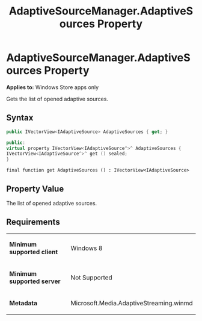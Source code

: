 ﻿---
title: AdaptiveSourceManager.AdaptiveSources Property
TOCTitle: AdaptiveSources Property
ms:assetid: 4876a0b2-6da2-41d3-a8de-f122335bfc2f
ms:mtpsurl: https://msdn.microsoft.com/en-us/library/JJ822727(v=VS.90)
ms:contentKeyID: 50079482
ms.date: 11/19/2012
mtps_version: v=VS.90
dev_langs:
- csharp
- c++
- jscript
---

# AdaptiveSourceManager.AdaptiveSources Property

**Applies to:** Windows Store apps only

Gets the list of opened adaptive sources.

## Syntax

``` csharp
public IVectorView<IAdaptiveSource> AdaptiveSources { get; }
```

``` c++
public:
virtual property IVectorView<IAdaptiveSource^>^ AdaptiveSources {
IVectorView<IAdaptiveSource^>^ get () sealed;
}
```

``` jscript
final function get AdaptiveSources () : IVectorView<IAdaptiveSource>
```

## Property Value

The list of opened adaptive sources.

## Requirements

<table>
<colgroup>
<col style="width: 50%" />
<col style="width: 50%" />
</colgroup>
<tbody>
<tr class="odd">
<td><p><strong>Minimum supported client</strong></p></td>
<td><p>Windows 8</p></td>
</tr>
<tr class="even">
<td><p><strong>Minimum supported server</strong></p></td>
<td><p>Not Supported</p></td>
</tr>
<tr class="odd">
<td><p><strong>Metadata</strong></p></td>
<td><p>Microsoft.Media.AdaptiveStreaming.winmd</p></td>
</tr>
</tbody>
</table>


